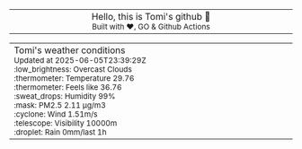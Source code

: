 
<div align="center">
<table>
<tbody>
<td align="center">
<img width="2000" height="0"><br>
Hello, this is Tomi's github 👋<br>
<sup>Built with ❤️, GO & Github Actions</sup><br>
<img width="2000" height="0">
</td>
</tbody>
</table>
</div>
<table>
<tbody>
<td align="left">
<img width="2000" height="0"><br>
Tomi's weather conditions<br>
<sup>Updated at 2025-06-05T23:39:29Z</sup><br>
<sup>:low_brightness: Overcast Clouds</sup><br>
<sup>:thermometer: Temperature 29.76 </sup><br>
<sup>:thermometer: Feels like 36.76</sup><br>
<sup>:sweat_drops: Humidity 99%</sup><br>
<sup>:mask: PM2.5 2.11 μg/m3</sup><br>
<sup>:cyclone: Wind 1.51m/s </sup><br>
<sup>:telescope: Visibility 10000m </sup><br>
<sup>:droplet: Rain 0mm/last 1h </sup><br>
<img width="2000" height="0">
</td>
<td align="left">
<img width="2000" height="0"><br>
<br>
<img width="2000" height="0">
</td>
</tbody>
</table>
</div>
    